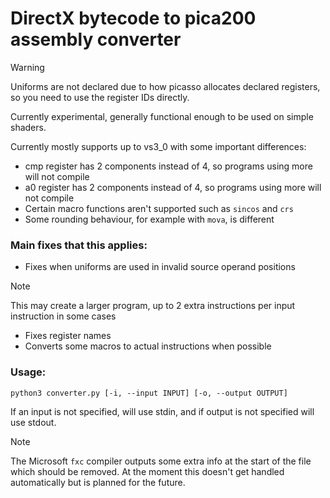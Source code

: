 # DirectX bytecode to pica200 assembly converter

> [!WARNING]
> Uniforms are not declared due to how picasso allocates declared registers, so you need to use the register IDs directly.

Currently experimental, generally functional enough to be used on simple shaders. 

Currently mostly supports up to vs3_0 with some important differences:
- cmp register has 2 components instead of 4, so programs using more will not compile
- a0 register has 2 components instead of 4, so programs using more will not compile
- Certain macro functions aren't supported such as `sincos` and `crs`
- Some rounding behaviour, for example with `mova`, is different

### Main fixes that this applies:
- Fixes when uniforms are used in invalid source operand positions
> [!NOTE]
> This may create a larger program, up to 2 extra instructions per input instruction in some cases
- Fixes register names
- Converts some macros to actual instructions when possible

### Usage:
```
python3 converter.py [-i, --input INPUT] [-o, --output OUTPUT]
```
If an input is not specified, will use stdin, and if output is not specified will use stdout.

>[!NOTE]
>The Microsoft `fxc` compiler outputs some extra info at the start of the file which should be removed.
>At the moment this doesn't get handled automatically but is planned for the future.
